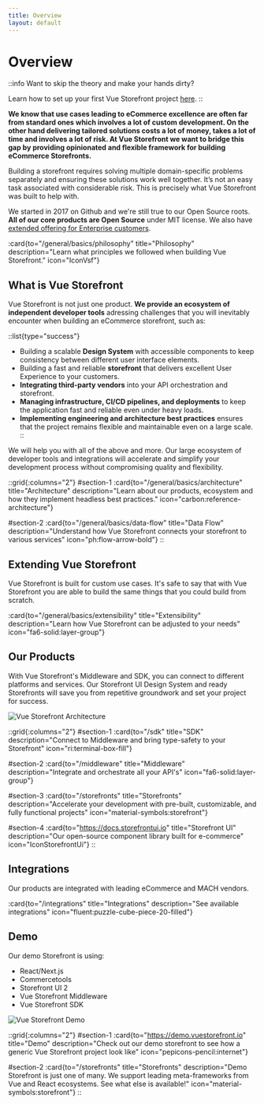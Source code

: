 ```yaml
---
title: Overview
layout: default
---
```

# Overview

::info Want to skip the theory and make your hands dirty?

Learn how to set up your first Vue Storefront project [here](/general/starting-new-project).
::

**We know that use cases leading to eCommerce excellence are often far from standard ones which involves a lot of custom development. On the other hand delivering tailored solutions costs a lot of money, takes a lot of time and involves a lot of risk. At Vue Storefront we want to bridge this gap by providing opinionated and flexible framework for building eCommerce Storefronts.**

Building a storefront requires solving multiple domain-specific problems separately and ensuring these solutions work well together. It’s not an easy task associated with considerable risk. This is precisely what Vue Storefront was built to help with.

We started in 2017 on Github and we're still true to our Open Source roots. **All of our core products are Open Source** under MIT license. We also have [extended offering for Enterprise customers](/enterprise).

:card{to="/general/basics/philosophy" title="Philosophy" description="Learn what principles we followed when building Vue Storefront." icon="IconVsf"}


## What is Vue Storefront

Vue Storefront is not just one product. **We provide an ecosystem of independent developer tools** adressing challenges that you will inevitably encounter when building an eCommerce storefront, such as:

::list{type="success"}
- Building a scalable **Design System** with accessible components to keep consistency between different user interface elements.
- Building a fast and reliable **storefront** that delivers excellent User Experience to your customers.
- **Integrating third-party vendors** into your API orchestration and storefront.
- **Managing infrastructure, CI/CD pipelines, and deployments** to keep the application fast and reliable even under heavy loads.
- **Implementing engineering and architecture best practices** ensures that the project remains flexible and maintainable even on a large scale.
::

We will help you with all of the above and more. Our large ecosystem of developer tools and integrations will accelerate and simplify your development process without compromising quality and flexibility.


::grid{:columns="2"}
#section-1
:card{to="/general/basics/architecture" title="Architecture" description="Learn about our products, ecosystem and how they implement headless best practices." icon="carbon:reference-architecture"}

#section-2
:card{to="/general/basics/data-flow" title="Data Flow" description="Understand how Vue Storefront connects your storefront to various services" icon="ph:flow-arrow-bold"}
::

## Extending Vue Storefront

Vue Storefront is built for custom use cases. It's safe to say that with Vue Storefront you are able to build the same things that you could build from scratch.

:card{to="/general/basics/extensibility" title="Extensibility" description="Learn how Vue Storefront can be adjusted to your needs" icon="fa6-solid:layer-group"}


## Our Products

With Vue Storefront's Middleware and SDK, you can connect to different platforms and services. Our Storefront UI Design System and ready Storefronts will save you from repetitive groundwork and set your project for success.

<img src="/3.basics/img/architecture/general.svg" alt="Vue Storefront Architecture" class="mx-auto" />

::grid{:columns="2"}
#section-1
:card{to="/sdk" title="SDK" description="Connect to Middleware and bring type-safety to your Storefront" icon="ri:terminal-box-fill"}

#section-2
:card{to="/middleware" title="Middleware" description="Integrate and orchestrate all your API's" icon="fa6-solid:layer-group"}

#section-3
:card{to="/storefronts" title="Storefronts" description="Accelerate your development with pre-built, customizable, and fully functional projects" icon="material-symbols:storefront"}

#section-4
:card{to="https://docs.storefrontui.io" title="Storefront UI" description="Our open-source component library built for e-commerce" icon="IconStorefrontUi"}
::

## Integrations

Our products are integrated with leading eCommerce and MACH vendors.

:card{to="/integrations" title="Integrations" description="See available integrations" icon="fluent:puzzle-cube-piece-20-filled"}

## Demo

Our demo Storefront is using:

- React/Next.js
- Commercetools
- Storefront UI 2
- Vue Storefront Middleware
- Vue Storefront SDK

<img src="/img/basics/demo.png" alt="Vue Storefront Demo" class="mx-auto">



::grid{:columns="2"}
#section-1
:card{to="https://demo.vuestorefront.io" title="Demo" description="Check out our demo storefront to see how a generic Vue Storefront project look like" icon="pepicons-pencil:internet"}

#section-2
:card{to="/storefronts" title="Storefronts" description="Demo Storefront is just one of many. We support leading meta-frameworks from Vue and React ecosystems. See what else is available!" icon="material-symbols:storefront"}
::